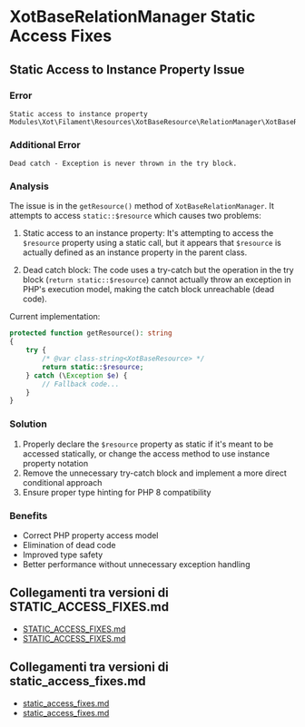 # XotBaseRelationManager Static Access Fixes

## Static Access to Instance Property Issue

### Error
```
Static access to instance property Modules\Xot\Filament\Resources\XotBaseResource\RelationManager\XotBaseRelationManager::$resource.
```

### Additional Error
```
Dead catch - Exception is never thrown in the try block.
```

### Analysis
The issue is in the `getResource()` method of `XotBaseRelationManager`. It attempts to access `static::$resource` which causes two problems:

1. Static access to an instance property: It's attempting to access the `$resource` property using a static call, but it appears that `$resource` is actually defined as an instance property in the parent class.

2. Dead catch block: The code uses a try-catch but the operation in the try block (`return static::$resource`) cannot actually throw an exception in PHP's execution model, making the catch block unreachable (dead code).

Current implementation:
```php
protected function getResource(): string
{
    try {
        /* @var class-string<XotBaseResource> */
        return static::$resource;
    } catch (\Exception $e) {
        // Fallback code...
    }
}
```

### Solution
1. Properly declare the `$resource` property as static if it's meant to be accessed statically, or change the access method to use instance property notation
2. Remove the unnecessary try-catch block and implement a more direct conditional approach
3. Ensure proper type hinting for PHP 8 compatibility

### Benefits
- Correct PHP property access model
- Elimination of dead code
- Improved type safety
- Better performance without unnecessary exception handling

## Collegamenti tra versioni di STATIC_ACCESS_FIXES.md
* [STATIC_ACCESS_FIXES.md](../../../Xot/docs/phpstan/STATIC_ACCESS_FIXES.md)
* [STATIC_ACCESS_FIXES.md](../../../Xot/docs/PHPStan/STATIC_ACCESS_FIXES.md)


## Collegamenti tra versioni di static_access_fixes.md
* [static_access_fixes.md](../PHPStan/static_access_fixes.md)
* [static_access_fixes.md](../phpstan/static_access_fixes.md)


